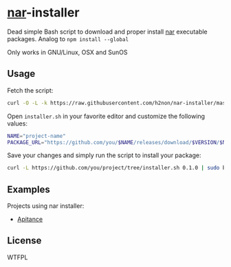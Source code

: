 # [nar](https://github.com/h2non/nar)-installer

Dead simple Bash script to download and proper install [nar](https://github.com/h2non/nar) executable packages.
Analog to `npm install --global`

Only works in GNU/Linux, OSX and SunOS

## Usage

Fetch the script:
```bash
curl -O -L -k https://raw.githubusercontent.com/h2non/nar-installer/master/installer.sh
```

Open `installer.sh` in your favorite editor and customize the following values:
```bash
NAME="project-name"
PACKAGE_URL="https://github.com/you/$NAME/releases/download/$VERSION/$NAME-$VERSION"
```

Save your changes and simply run the script to install your package:
```bash
curl -L https://github.com/you/project/tree/installer.sh 0.1.0 | sudo bash
```

## Examples

Projects using nar installer:

- [Apitance](https://github.com/h2non/apitance)

## License

WTFPL
